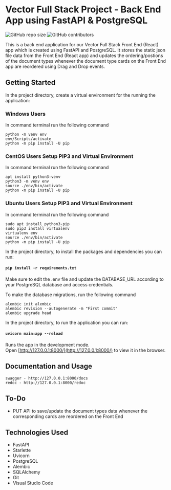 # Vector Full Stack Project - Back End App using FastAPI & PostgreSQL

![GitHub repo size](https://img.shields.io/badge/repo%20size-17KB-blue)
![GitHub contributors](https://img.shields.io/badge/contributors-1-yellow)

This is a back end application for our Vector Full Stack Front End (React) app which
is created using FastAPI and PostgreSQL. It stores the static json file data from the Front End (React app)
and updates the ordering/postions of the document types whenever the document type cards on the Front End app
are reordered using Drag and Drop events.

## Getting Started

In the project directory, create a virtual environment for the running the application:

### Windows Users

In command terminal run the following command

```shell
python -m venv env
env/Scripts/activate
python -m pip install -U pip
```

### CentOS Users Setup PIP3 and Virtual Environment

In command terminal run the following command

```shell
apt install python3-venv
python3 -m venv env
source ./env/bin/activate
python -m pip install -U pip
```

### Ubuntu Users Setup PIP3 and Virtual Environment

In command terminal run the following command

```shell
sudo apt install python3-pip
sudo pip3 install virtualenv
virtualenv env
source ./env/bin/activate
python -m pip install -U pip
```

In the project directory, to install the packages and dependencies you can run:

#### `pip install -r requirements.txt`

Make sure to edit the .env file and update the DATABASE_URL according to your PostgreSQL database
and access credentials.

To make the database migrations, run the following command

```
alembic init alembic
alembic revision --autogenerate -m "First commit"
alembic upgrade head
```

In the project directory, to run the application you can run:

#### `uvicorn main:app --reload`

Runs the app in the development mode.\
Open [http://127.0.0.1:8000/](http://127.0.0.1:8000/) to view it in the browser.

## Documentation and Usage

    swagger - http://127.0.0.1:8000/docs
    redoc - http://127.0.0.1:8000/redoc

## To-Do

- PUT API to save/update the document types data whenever the corresponding cards are reordered on the Front End

## Technologies Used

- FastAPI
- Starlette
- Uvicorn
- PostgreSQL
- Alembic
- SQLAlchemy
- Git
- Visual Studio Code
